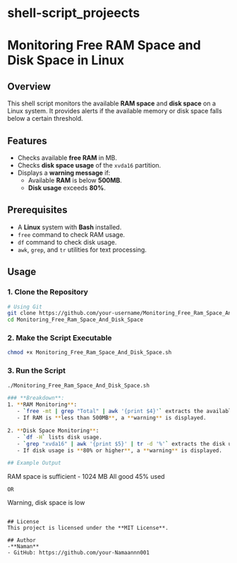 # shell-script_projeects

# Monitoring Free RAM Space and Disk Space in Linux

## Overview
This shell script monitors the available **RAM space** and **disk space** on a Linux system. It provides alerts if the available memory or disk space falls below a certain threshold.

## Features
- Checks available **free RAM** in MB.
- Checks **disk space usage** of the `xvda16` partition.
- Displays a **warning message** if:
  - Available **RAM** is below **500MB**.
  - **Disk usage** exceeds **80%**.

## Prerequisites
- A **Linux** system with **Bash** installed.
- `free` command to check RAM usage.
- `df` command to check disk usage.
- `awk`, `grep`, and `tr` utilities for text processing.

## Usage
### 1. Clone the Repository
```sh
# Using Git
git clone https://github.com/your-username/Monitoring_Free_Ram_Space_And_Disk_Space.git
cd Monitoring_Free_Ram_Space_And_Disk_Space
```

### 2. Make the Script Executable
```sh
chmod +x Monitoring_Free_Ram_Space_And_Disk_Space.sh
```

### 3. Run the Script
```sh
./Monitoring_Free_Ram_Space_And_Disk_Space.sh

### **Breakdown**:
1. **RAM Monitoring**:
   - `free -mt | grep "Total" | awk '{print $4}'` extracts the available free memory in MB.
   - If RAM is **less than 500MB**, a **warning** is displayed.

2. **Disk Space Monitoring**:
   - `df -H` lists disk usage.
   - `grep "xvda16" | awk '{print $5}' | tr -d '%'` extracts the disk usage percentage.
   - If disk usage is **80% or higher**, a **warning** is displayed.

## Example Output
```
RAM space is sufficient - 1024 MB
All good 45% used
```
OR
```
Warning, disk space is low
```

## License
This project is licensed under the **MIT License**.

## Author
-**Naman**  
- GitHub: https://github.com/your-Namaannn001

